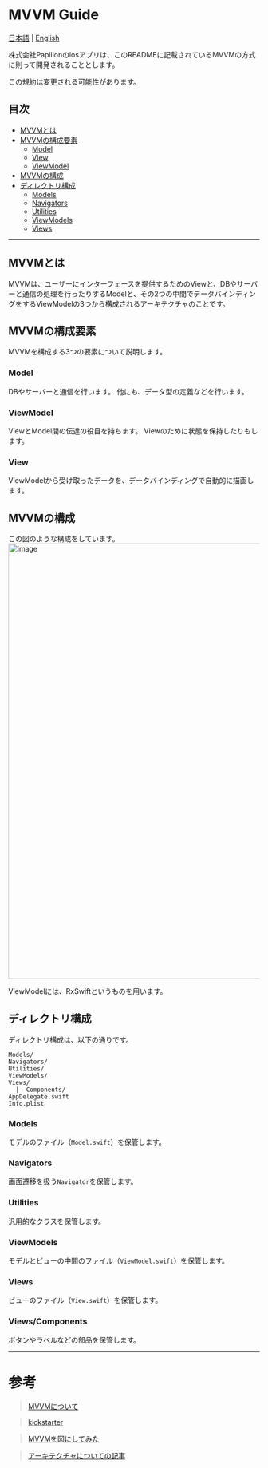 # MVVM Guide

[日本語](https://github.com/Papillon-inc/rules/blob/master/mvvm-guide/README.md) | [English](https://github.com/Papillon-inc/rules/blob/master/mvvm-guide/README_en.md)

株式会社Papillonのiosアプリは、このREADMEに記載されているMVVMの方式に則って開発されることとします。

この規約は変更される可能性があります。

## 目次
  - [MVVMとは](##MVVMとは)
  - [MVVMの構成要素](##MVVMの構成要素)
    - [Model](###Model)
    - [View](###View)
    - [ViewModel](###ViewModel)
  - [MVVMの構成](##MVVMの構成)
  - [ディレクトリ構成](##ディレクトリ構成)
    - [Models](###Models)
    - [Navigators](###Navigators)
    - [Utilities](###Utilities)
    - [ViewModels](###ViewModels)
    - [Views](###Views)

---

## MVVMとは
  MVVMは、ユーザーにインターフェースを提供するためのViewと、DBやサーバーと通信の処理を行ったりするModelと、その2つの中間でデータバインディングをするViewModelの3つから構成されるアーキテクチャのことです。

## MVVMの構成要素
  MVVMを構成する3つの要素について説明します。

  ### Model
  DBやサーバーと通信を行います。
  他にも、データ型の定義などを行います。

  ### ViewModel
  ViewとModel間の伝達の役目を持ちます。
  Viewのために状態を保持したりもします。

  ### View
  ViewModelから受け取ったデータを、データバインディングで自動的に描画します。


## MVVMの構成
この図のような構成をしています。
 <img width="873" alt="image" src="https://user-images.githubusercontent.com/41826375/83253877-b33faa00-a1e8-11ea-97c4-df16199d7e07.png">

ViewModelには、RxSwiftというものを用います。

## ディレクトリ構成
ディレクトリ構成は、以下の通りです。
```
Models/
Navigators/
Utilities/
ViewModels/
Views/
  |- Components/
AppDelegate.swift
Info.plist
```

### Models
モデルのファイル（`Model.swift`）を保管します。

### Navigators
画面遷移を扱う`Navigator`を保管します。

### Utilities
汎用的なクラスを保管します。

### ViewModels
モデルとビューの中間のファイル（`ViewModel.swift`）を保管します。

### Views
ビューのファイル（`View.swift`）を保管します。

### Views/Components
ボタンやラベルなどの部品を保管します。

---

# 参考
 > [MVVMについて](https://qiita.com/s_emoto/items/b000a5c076f3d6076972)

 > [kickstarter](https://github.com/kickstarter/ios-oss)

 > [MVVMを図にしてみた](http://neutoria.blogspot.com/2011/10/mvvm.html)

 > [アーキテクチャについての記事](https://medium.com/@rockname/clean-archirecture-7be37f34c943)
